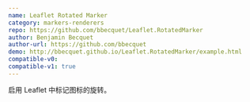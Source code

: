 ```yaml
---
name: Leaflet Rotated Marker
category: markers-renderers
repo: https://github.com/bbecquet/Leaflet.RotatedMarker
author: Benjamin Becquet
author-url: https://github.com/bbecquet
demo: http://bbecquet.github.io/Leaflet.RotatedMarker/example.html
compatible-v0:
compatible-v1: true
---
```


启用 Leaflet 中标记图标的旋转。
